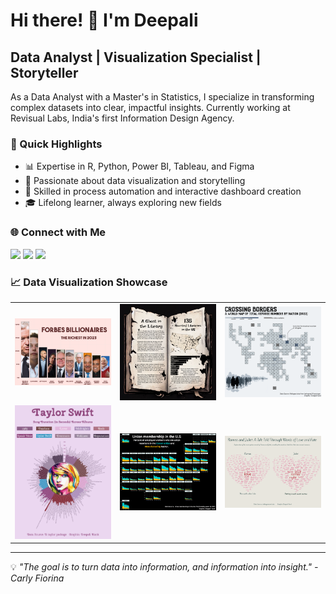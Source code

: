 # Hi there! 👋 I'm Deepali

## Data Analyst | Visualization Specialist | Storyteller

As a Data Analyst with a Master's in Statistics, I specialize in transforming complex datasets into clear, impactful insights. Currently working at Revisual Labs, India's first Information Design Agency.

### 🚀 Quick Highlights

- 📊 Expertise in R, Python, Power BI, Tableau, and Figma
- 🎨 Passionate about data visualization and storytelling
- 🔧 Skilled in process automation and interactive dashboard creation
- 🎓 Lifelong learner, always exploring new fields

### 🌐 Connect with Me

<p>
  <a href="https://www.linkedin.com/in/deepali-kank/" target="_blank"><img src="https://img.shields.io/badge/-LinkedIn-0077B5?style=for-the-badge&logo=Linkedin&logoColor=white"/></a>
  <a href="https://x.com/DeepaliKank" target="_blank"><img src="https://img.shields.io/badge/-Twitter-1DA1F2?style=for-the-badge&logo=Twitter&logoColor=white"/></a>
  <a href="mailto:deepalikank1@gmail.com"><img src="https://img.shields.io/badge/-Email-D14836?style=for-the-badge&logo=Gmail&logoColor=white"/></a>
</p>

### 📈 Data Visualization Showcase

<table>
  <tr>
    <td><img src="https://github.com/deepdk/deepdk/blob/master/images/bill.png" alt="Data Viz 1"></td>
    <td><img src="https://github.com/deepdk/deepdk/blob/master/images/hp%20another.png" alt="Data Viz 2"></td>
    <td><img src="https://github.com/deepdk/deepdk/blob/master/images/ref%20figma.png" alt="Data Viz 3"></td>
  </tr>
  <tr>
    <td><img src="https://github.com/deepdk/deepdk/blob/master/images/taylor%20figma.png" alt="Data Viz 4"></td>
    <td><img src="https://github.com/deepdk/deepdk/blob/master/images/union%20figma.png" alt="Data Viz 5"></td>
    <td><img src="https://github.com/deepdk/deepdk/blob/master/images/f1.png" alt="Data Viz 6"></td>
  </tr>
</table>

---

💡 *"The goal is to turn data into information, and information into insight." - Carly Fiorina*


